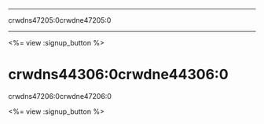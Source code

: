 * * *

crwdns47205:0crwdne47205:0

* * *

<%= view :signup_button %>

# crwdns44306:0crwdne44306:0

crwdns47206:0crwdne47206:0

<%= view :signup_button %>